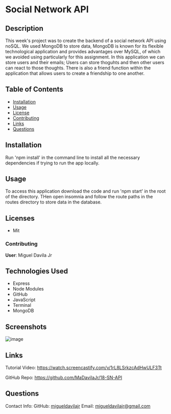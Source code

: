 # Social Network API

## Description

This week's project was to create the backend of a social network API using noSQL. We used MongoDB to store data, MongoDB is known for its flexible technological application and provides advantages over MySQL, of which we avoided using particularly for this assignment. In this application we can store users and their emails; Users can store thoguhts and then other users can react to those thoughts. There is also a friend function within the application that allows users to create a friendship to one another. 

## Table of Contents

* [Installation](#installation)
* [Usage](#usage)
* [License](#license)
* [Contributing](#contributing)
* [Links](#links)
* [Questions](#questions)

## Installation

Run 'npm install' in the command line to install all the necessary dependencies if trying to run the app locally. 

## Usage

To access this application download the code and run 'npm start' in the root of the directory. THen open insomnia and follow the route paths in the routes directory to store data in the database. 

## Licenses

* Mit 

### Contributing

**User**: Miguel Davila Jr

## Technologies Used

* Express
* Node Modules
* GitHub
* JavaScript
* Terminal
* MongoDB

## Screenshots

![image](https://user-images.githubusercontent.com/93358568/150917902-8d868c76-df53-4121-b5fc-4babdf111e3d.png)


## Links

Tutorial Video: https://watch.screencastify.com/v/1rL8LSrkzcAdHwULF3Tt

GitHub Repo: https://github.com/MaDavilaJr/18-SN-API

## Questions

Contact Info: 
GitHub: [migueldavilajr](https://www.github.com/MaDavilaJr)
Email: migueldavilajr@gmail.com
